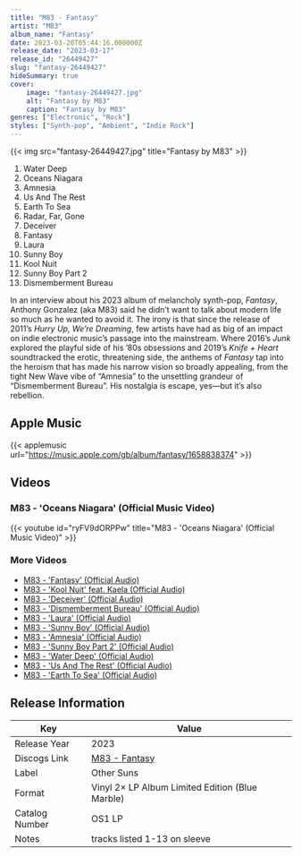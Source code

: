 ```yaml
---
title: "M83 - Fantasy"
artist: "M83"
album_name: "Fantasy"
date: 2023-03-20T05:44:16.000000Z
release_date: "2023-03-17"
release_id: "26449427"
slug: "fantasy-26449427"
hideSummary: true
cover:
    image: "fantasy-26449427.jpg"
    alt: "Fantasy by M83"
    caption: "Fantasy by M83"
genres: ["Electronic", "Rock"]
styles: ["Synth-pop", "Ambient", "Indie Rock"]
---
```


{{< img src="fantasy-26449427.jpg" title="Fantasy by M83" >}}

<!-- section break -->

1. Water Deep
2. Oceans Niagara
3. Amnesia
4. Us And The Rest
5. Earth To Sea
6. Radar, Far, Gone
7. Deceiver
8. Fantasy
9. Laura
10. Sunny Boy
11. Kool Nuit
12. Sunny Boy Part 2
13. Dismemberment Bureau

<!-- section break -->


In an interview about his 2023 album of melancholy synth-pop, <i>Fantasy</i>, Anthony Gonzalez (aka M83) said he didn’t want to talk about modern life so much as he wanted to avoid it. The irony is that since the release of 2011’s <i>Hurry Up, We’re Dreaming</i>, few artists have had as big of an impact on indie electronic music’s passage into the mainstream. Where 2016’s <i>Junk</i> explored the playful side of his ’80s obsessions and 2019’s <i>Knife + Heart</i> soundtracked the erotic, threatening side, the anthems of <i>Fantasy</i> tap into the heroism that has made his narrow vision so broadly appealing, from the tight New Wave vibe of “Amnesia” to the unsettling grandeur of “Dismemberment Bureau”. His nostalgia is escape, yes—but it’s also rebellion.



## Apple Music
{{< applemusic url="https://music.apple.com/gb/album/fantasy/1658838374" >}}





## Videos
### M83 - 'Oceans Niagara' (Official Music Video)
{{< youtube id="ryFV9dORPPw" title="M83 - 'Oceans Niagara' (Official Music Video)" >}}<br>

### More Videos

- [M83 - 'Fantasy' (Official Audio)](https://www.youtube.com/watch?v=vmdwiWPrJNE)
- [M83 - 'Kool Nuit' feat. Kaela (Official Audio)](https://www.youtube.com/watch?v=q2A62QzfnJM)
- [M83 - 'Deceiver' (Official Audio)](https://www.youtube.com/watch?v=COwo1n3W8Dk)
- [M83 - 'Dismemberment Bureau' (Official Audio)](https://www.youtube.com/watch?v=yMsU1k9tlWA)
- [M83 - 'Laura' (Official Audio)](https://www.youtube.com/watch?v=lZG2c824nrE)
- [M83 - 'Sunny Boy' (Official Audio)](https://www.youtube.com/watch?v=lzbO0_Bk0ac)
- [M83 - 'Amnesia' (Official Audio)](https://www.youtube.com/watch?v=6zNqhzl2Qv0)
- [M83 - 'Sunny Boy Part 2' (Official Audio)](https://www.youtube.com/watch?v=T62NBKtEhlU)
- [M83 - 'Water Deep' (Official Audio)](https://www.youtube.com/watch?v=ZKBtPvP0BCc)
- [M83 - 'Us And The Rest' (Official Audio)](https://www.youtube.com/watch?v=SBX5LsazDho)
- [M83 - 'Earth To Sea' (Official Audio)](https://www.youtube.com/watch?v=kyaO0zgBxa8)


## Release Information
|  Key           | Value                                                |
| ---------------| ---------------------------------------------------- |
| Release Year   | 2023                                   |
| Discogs Link   | [M83 - Fantasy](https://www.discogs.com/release/26449427-M83-Fantasy) |
| Label          | Other Suns |
| Format         | Vinyl 2× LP Album Limited Edition (Blue Marble) |
| Catalog Number | OS1 LP |
| Notes | tracks listed 1-13 on sleeve |
